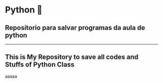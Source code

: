 # Python 🐍
## Repositorio para salvar programas da aula de python
---
## This is My Repository to save all codes and Stuffs of Python Class
aaaaa

